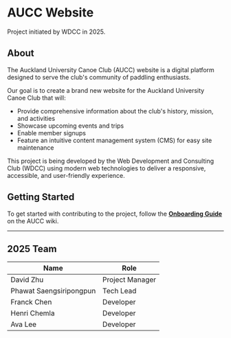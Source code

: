 # AUCC Website

Project initiated by WDCC in 2025.

## About

The Auckland University Canoe Club (AUCC) website is a digital platform designed to serve the club's community of paddling enthusiasts.

Our goal is to create a brand new website for the Auckland University Canoe Club that will:

- Provide comprehensive information about the club's history, mission, and activities
- Showcase upcoming events and trips
- Enable member signups
- Feature an intuitive content management system (CMS) for easy site maintenance

This project is being developed by the Web Development and Consulting Club (WDCC) using modern web technologies to deliver a responsive, accessible, and user-friendly experience.

## Getting Started

To get started with contributing to the project, follow the [**Onboarding Guide**](https://github.com/UoaWDCC/aucc/wiki/Onboarding-Guide) on the AUCC wiki.

---

## 2025 Team

| Name                    | Role            |
| ----------------------- | --------------- |
| David Zhu               | Project Manager |
| Phawat Saengsiripongpun | Tech Lead       |
| Franck Chen             | Developer       |
| Henri Chemla            | Developer       |
| Ava Lee                 | Developer       |
